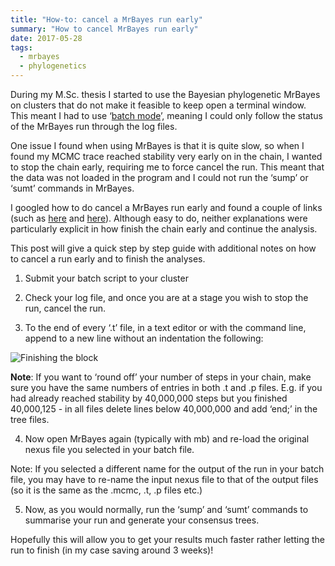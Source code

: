 ```yaml
---
title: "How-to: cancel a MrBayes run early"
summary: "How to cancel MrBayes run early"
date: 2017-05-28
tags:
  - mrbayes
  - phylogenetics
---
```


During my M.Sc. thesis I started to use the Bayesian phylogenetic MrBayes on clusters that do not make it feasible to keep open  a terminal window. This meant I had to use ‘[batch mode](http://mrbayes.sourceforge.net/wiki/index.php/FAQ_3.2)’, meaning I could only follow the status of the MrBayes run through the log files.

One issue I found when using MrBayes is that it is quite slow, so when I found my MCMC trace reached stability very early on in the chain, I wanted to stop the chain early, requiring me to force cancel the run. This meant that the data was not loaded in the program and I could not run the ‘sump’ or ‘sumt’ commands in MrBayes.

I googled how to do cancel a MrBayes run early and found a couple of links (such as [here](https://www.biostars.org/p/139267/) and [here](https://sourceforge.net/p/mrbayes/mailman/mrbayes-users/thread/b392349a0811081442j4480854fqc462424a6381dd@mail.gmail.com/)). Although easy to do, neither explanations were particularly explicit in how finish the chain early and continue the analysis.

This post will give a quick step by step guide with additional notes on how to cancel a run early and to finish the analyses.

1) Submit your batch script to your cluster

2) Check your log file, and once you are at a stage you wish to stop the run, cancel the run.

3) To the end of every ‘.t’ file, in a text editor or with the command line, append to a new line without an indentation the following:

![Finishing the block](/uploads/images/2017-05-28_1.png)

**Note**: If you want to ‘round off’ your number of steps in your chain, make sure you have the same numbers of entries in both .t and .p files. E.g. if you had already reached stability by 40,000,000 steps but you finished 40,000,125 - in all files delete lines below 40,000,000 and add ‘end;’ in the tree files.

4) Now open MrBayes again (typically with mb) and re-load the original nexus file you selected in your batch file.

Note: If you selected a different name for the output of the run in your batch file, you may have to re-name the input nexus file to that of the output files (so it is the same as the .mcmc, .t, .p files etc.)

5) Now, as you would normally, run the ‘sump’ and ‘sumt’ commands to summarise your run and generate your consensus trees.

Hopefully this will allow you to get your results much faster rather letting the run to finish (in my case saving around 3 weeks)!
